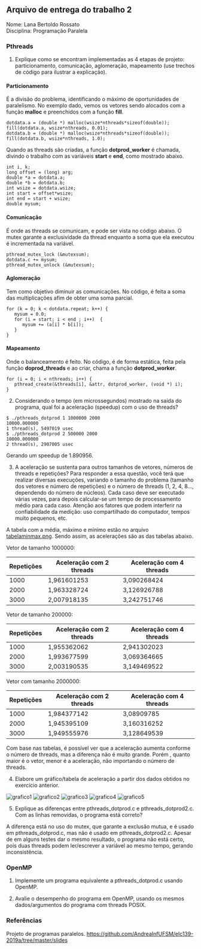 ## Arquivo de entrega do trabalho 2

Nome: Lana Bertoldo Rossato  
Disciplina: Programação Paralela

### Pthreads

1. Explique como se encontram implementadas as 4 etapas de projeto: particionamento, comunicação, aglomeração, mapeamento (use trechos de código para ilustrar a explicação).
#### Particionamento 
É a divisão do problema, identificando o máximo de oportunidades de paralelismo. No exemplo dado, vemos os vetores sendo alocados com a função **malloc** e preenchidos com a função **fill**.
```
dotdata.a = (double *) malloc(wsize*nthreads*sizeof(double));
fill(dotdata.a, wsize*nthreads, 0.01);
dotdata.b = (double *) malloc(wsize*nthreads*sizeof(double));
fill(dotdata.b, wsize*nthreads, 1.0);
```
Quando as threads são criadas, a função **dotprod_worker** é chamada, divindo o trabalho com as variáveis **start** e **end**, como mostrado abaixo.
```
int i, k;
long offset = (long) arg;
double *a = dotdata.a;
double *b = dotdata.b;     
int wsize = dotdata.wsize;
int start = offset*wsize;
int end = start + wsize;
double mysum;
```
#### Comunicação
É onde as threads se comunicam, e pode ser vista no código abaixo. O mutex garante a exclusividade da thread enquanto a soma que ela executou é incrementada na variável.
```
pthread_mutex_lock (&mutexsum);
dotdata.c += mysum;
pthread_mutex_unlock (&mutexsum);
```
#### Aglomeração
Tem como objetivo diminuir as comunicações. No código, é feita a soma das multiplicações afim de obter uma soma parcial.
```
for (k = 0; k < dotdata.repeat; k++) {
   mysum = 0.0;
   for (i = start; i < end ; i++)  {
      mysum += (a[i] * b[i]);
   }
}
```
#### Mapeamento
Onde o balanceamento é feito. No código, é de forma estática, feita pela função **doprod_threads** e ao criar, chama a função **dotprod_worker**.
```
for (i = 0; i < nthreads; i++) {
   pthread_create(&threads[i], &attr, dotprod_worker, (void *) i);
}
```

2. Considerando o tempo (em microssegundos) mostrado na saída do programa, qual foi a aceleração (speedup) com o uso de threads?
```
$ ./pthreads_dotprod 1 1000000 2000
10000.000000
1 thread(s), 5497019 usec
$ ./pthreads_dotprod 2 500000 2000
10000.000000
2 thread(s), 2907005 usec
```
Gerando um speedup de 1.890956.

3. A aceleração se sustenta para outros tamanhos de vetores, números de threads e repetições? Para responder a essa questão, você terá que realizar diversas execuções, variando o tamanho do problema (tamanho dos vetores e número de repetições) e o número de threads (1, 2, 4, 8..., dependendo do número de núcleos). Cada caso deve ser executado várias vezes, para depois calcular-se um tempo de processamento médio para cada caso. Atenção aos fatores que podem interferir na confiabilidade da medição: uso compartilhado do computador, tempos muito pequenos, etc.

A tabela com a média, máximo e mínimo estão no arquivo [tabelaminmax.png](tabelaminmax.PNG). Sendo assim, as acelerações são as das tabelas abaixo.

Vetor de tamanho 1000000:

Repetições | Aceleração com 2 threads | Aceleração com 4 threads
-----------|--------------------------|--------------------------
 1000      |   	1,961601253	        |      3,090268424
 2000	     |      1,963328724         |   	3,126926788
 3000      |     	2,007918135	        |      3,242751746

Vetor de tamanho 200000:

Repetições | Aceleração com 2 threads | Aceleração com 4 threads
-----------|--------------------------|--------------------------
 1000      |    	1,955362062         |     2,941302023
 2000	     |      1,993677599         |  	  3,069364665
 3000	     |      2,003190535         |  	  3,149469522

Vetor com tamanho 2000000:  

Repetições | Aceleração com 2 threads | Aceleração com 4 threads
-----------|--------------------------|--------------------------
 1000	     |      1,984377142	        |     3,08909785
 2000	     |      1,945395109	        |     3,160316252
 3000	     |      1,949555976	        |     3,128649539

Com base nas tabelas, é possível ver que a aceleração aumenta conforme o número de threads, mas a diferença não é muito grande. Porém , quanto maior é o vetor, menor é a aceleração, não importando o número de threads. 

4. Elabore um gráfico/tabela de aceleração a partir dos dados obtidos no exercício anterior.

![grafico1](grafico1.png)
![grafico2](grafico2.png)
![grafico3](grafico3.png)
![grafico4](grafico4.png)
![grafico5](grafico5.png)

5. Explique as diferenças entre pthreads_dotprod.c e pthreads_dotprod2.c. Com as linhas removidas, o programa está correto?

A diferença está no uso do mutex, que garante a exclusão mutua, e é usado em pthreads_dotprod.c, mas não é usado em pthreads_dotprod2.c. Apesar de em alguns testes dar o mesmo resultado, o programa não está certo, pois duas threads podem ler/escrever a variável ao mesmo tempo, gerando inconsistência.

### OpenMP
1. Implemente um programa equivalente a pthreads_dotprod.c usando OpenMP.

2. Avalie o desempenho do programa em OpenMP, usando os mesmos dados/argumentos do programa com threads POSIX.

### Referências
Projeto de programas paralelos. https://github.com/AndreaInfUFSM/elc139-2019a/tree/master/slides

